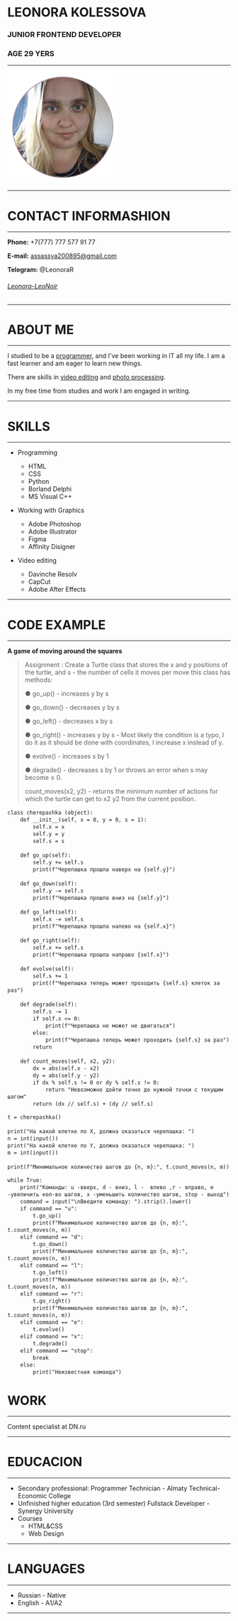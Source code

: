 # LEONORA KOLESSOVA
### JUNIOR FRONTEND DEVELOPER
### AGE 29 YERS
***

![avatar](image/ava.png)

***
# CONTACT INFORMASHION
***
**Phone:** +7(777) 777 577 91 77

**E-mail:** assassya200895@gmail.com

**Telegram:** @LeonoraR
###### [Leonora-LeoNoir](https://github.com/Leonora-LeoNoir "GitHub link")
***

# ABOUT ME
***
I studied to be a [programmer](#3), and I've been working in IT all my life. I am a fast learner and am eager to learn new things.

There are skills in [video editing](#1) and [photo processing](#2).

In my free time from studies and work I am engaged in writing.
***

# SKILLS
***
* Programming
    * HTML
    * CSS
    * Python
    * Borland Delphi 
    * MS Visual C++

* Working with Graphics<a id="2"></a>
    * Adobe Photoshop
    * Adobe Illustrator
    * Figma
    * Affinity Disigner

* Video editing<a id="1"></a>
    * Davinche Resolv
    * CapCut
    * Adobe After Effects
***

# CODE EXAMPLE
***
**A game of moving around the squares**
> Assignment : Create a Turtle class that stores the x and y positions of the turtle, and s - the number of cells it moves per move
> this class has methods:
> 
> ● go_up() - increases y by s
> 
> ● go_down() - decreases y by s
> 
> ● go_left() - decreases x by s
> 
> ● go_right() - increases y by s - Most likely the condition is a typo, I do it as it should be done with coordinates, I increase x instead of y. 
> 
> ● evolve() - increases s by 1
> 
> ● degrade() - decreases s by 1 or throws an error when s may become ≤ 0.
> 
> count_moves(x2, y2) - returns the minimum number of actions for which the turtle can get to x2 y2 from the current position.
``` # -*- coding: utf-8 -*-
class cherepashka (object):
    def __init__(self, x = 0, y = 0, s = 1):
        self.x = x
        self.y = y
        self.s = s

    def go_up(self):
        self.y += self.s
        print(f"Черепашка прошла наверх на {self.y}")
        
    def go_down(self):
        self.y -= self.s
        print(f"Черепашка прошла вниз на {self.y}")
    
    def go_left(self):
        self.x -= self.s
        print(f"Черепашка прошла налево на {self.x}")
        
    def go_right(self):
        self.x += self.s
        print(f"Черепашка прошла направо {self.x}")

    def evolve(self):
        self.s += 1
        print(f"Черепашка теперь может проходить {self.s} клеток за раз")
        
    def degrade(self):
        self.s -= 1
        if self.s <= 0:
            print(f"Черепашка не может не двигаться")
        else:
            print(f"Черепашка теперь может проходить {self.s} за раз")
        return 

    def count_moves(self, x2, y2):
        dx = abs(self.x - x2)
        dy = abs(self.y - y2)
        if dx % self.s != 0 or dy % self.s != 0:
            return "Невозможно дойти точно до нужной точки с текущим шагом"
        return (dx // self.s) + (dy // self.s)
```    
``` 
t = cherepashka()

print("На какой клетке по X, должна оказаться черепашка: ")
n = int(input())
print("На какой клетке по Y, должна оказаться черепашка: ")
m = int(input())

print(f"Минимальное количество шагов до {n, m}:", t.count_moves(n, m))  
```
```
while True:
    print("Команды: u -вверх, d - вниз, l -  влево ,r - вправо, e -увеличить кол-во шагов, x -уменьшить количество шагов, stop - выход")
    command = input("\nВведите команду: ").strip().lower()
    if command == "u":
        t.go_up()
        print(f"Минимальное количество шагов до {n, m}:", t.count_moves(n, m)) 
    elif command == "d":     
        t.go_down()
        print(f"Минимальное количество шагов до {n, m}:", t.count_moves(n, m)) 
    elif command == "l":
        t.go_left()
        print(f"Минимальное количество шагов до {n, m}:", t.count_moves(n, m))   
    elif command == "r":
        t.go_right()
        print(f"Минимальное количество шагов до {n, m}:", t.count_moves(n, m)) 
    elif command == "e":
        t.evolve() 
    elif command == "x":
        t.degrade()
    elif command == "stop":
        break
    else:
        print("Неизвестная команда") 
```
# WORK
***
Content specialist at DN.ru
***

# EDUCACION
***
* Secondary professional: Programmer Technician - Almaty Technical-Economic College<a id="3"></a>
* Unfinished higher education (3rd semester) Fullstack Developer - Synergy University
* Courses
    * HTML&CSS
    * Web Design
***

# LANGUAGES
***
* Russian - Native
* English - A1/A2
***